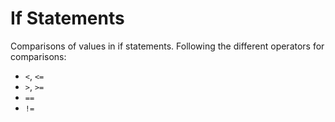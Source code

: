 # If Statements #

Comparisons of values in if statements. Following the different operators for comparisons:

- `<`, `<=`
- `>`, `>=`
- `==`
- `!=`